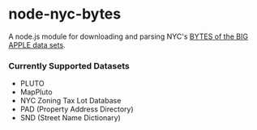 node-nyc-bytes
==============

A node.js module for downloading and parsing NYC's [BYTES of the BIG APPLE data sets](http://www.nyc.gov/html/dcp/html/bytes/applbyte.shtml).

### Currently Supported Datasets
* PLUTO
* MapPluto
* NYC Zoning Tax Lot Database
* PAD (Property Address Directory)
* SND (Street Name Dictionary)
